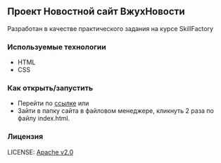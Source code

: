 ## Проект Новостной сайт ВжухНовости

Разработан в качестве практического задания на курсе SkillFactory

### Используемые технологии

* HTML
* CSS

### Как открыть/запустить

* Перейти по [ссылке](https://ivansetskii.github.io/CSS-HW/)
  или
* Зайти в папку сайта в файловом менеджере, кликнуть 2 раза по файлу index.html.

### Лицензия
LICENSE: [Apache v2.0](LICENSE.md)